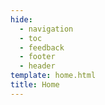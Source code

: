 ```yaml
---
hide:
  - navigation
  - toc
  - feedback
  - footer
  - header
template: home.html
title: Home
---
```

